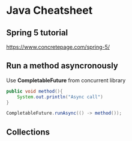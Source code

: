 # Java Cheatsheet
## Spring 5 tutorial
https://www.concretepage.com/spring-5/
## Run a method asyncronously
Use **CompletableFuture** from concurrent library
```java
public void method(){
    System.out.println("Async call")
}

CompletableFuture.runAsync(() -> method());
```
## Collections


